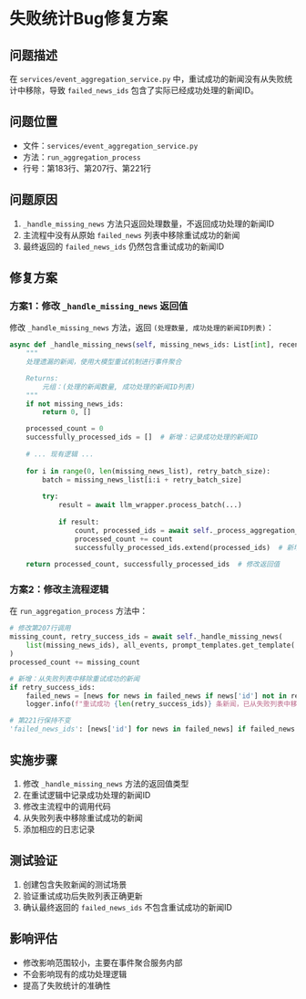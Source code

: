 # 失败统计Bug修复方案

## 问题描述

在 `services/event_aggregation_service.py` 中，重试成功的新闻没有从失败统计中移除，导致 `failed_news_ids` 包含了实际已经成功处理的新闻ID。

## 问题位置

- 文件：`services/event_aggregation_service.py`
- 方法：`run_aggregation_process`
- 行号：第183行、第207行、第221行

## 问题原因

1. `_handle_missing_news` 方法只返回处理数量，不返回成功处理的新闻ID
2. 主流程中没有从原始 `failed_news` 列表中移除重试成功的新闻
3. 最终返回的 `failed_news_ids` 仍然包含重试成功的新闻ID

## 修复方案

### 方案1：修改 `_handle_missing_news` 返回值

修改 `_handle_missing_news` 方法，返回 `(处理数量, 成功处理的新闻ID列表)`：

```python
async def _handle_missing_news(self, missing_news_ids: List[int], recent_events: List[Dict], prompt_template: str) -> Tuple[int, List[int]]:
    """
    处理遗漏的新闻，使用大模型重试机制进行事件聚合

    Returns:
        元组：(处理的新闻数量, 成功处理的新闻ID列表)
    """
    if not missing_news_ids:
        return 0, []

    processed_count = 0
    successfully_processed_ids = []  # 新增：记录成功处理的新闻ID
    
    # ... 现有逻辑 ...
    
    for i in range(0, len(missing_news_list), retry_batch_size):
        batch = missing_news_list[i:i + retry_batch_size]
        
        try:
            result = await llm_wrapper.process_batch(...)
            
            if result:
                count, processed_ids = await self._process_aggregation_result(actual_result)
                processed_count += count
                successfully_processed_ids.extend(processed_ids)  # 新增：记录成功ID
                
    return processed_count, successfully_processed_ids  # 修改返回值
```

### 方案2：修改主流程逻辑

在 `run_aggregation_process` 方法中：

```python
# 修改第207行调用
missing_count, retry_success_ids = await self._handle_missing_news(
    list(missing_news_ids), all_events, prompt_templates.get_template('event_aggregation')
)
processed_count += missing_count

# 新增：从失败列表中移除重试成功的新闻
if retry_success_ids:
    failed_news = [news for news in failed_news if news['id'] not in retry_success_ids]
    logger.info(f"重试成功 {len(retry_success_ids)} 条新闻，已从失败列表中移除")

# 第221行保持不变
'failed_news_ids': [news['id'] for news in failed_news] if failed_news else []
```

## 实施步骤

1. 修改 `_handle_missing_news` 方法的返回值类型
2. 在重试逻辑中记录成功处理的新闻ID
3. 修改主流程中的调用代码
4. 从失败列表中移除重试成功的新闻
5. 添加相应的日志记录

## 测试验证

1. 创建包含失败新闻的测试场景
2. 验证重试成功后失败列表正确更新
3. 确认最终返回的 `failed_news_ids` 不包含重试成功的新闻ID

## 影响评估

- 修改影响范围较小，主要在事件聚合服务内部
- 不会影响现有的成功处理逻辑
- 提高了失败统计的准确性